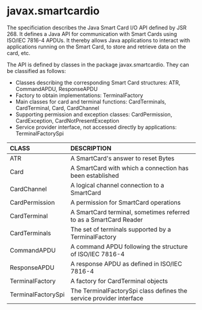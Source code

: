 # javax.smartcardio
The specificiation describes the Java Smart Card I/O API defined by JSR 268. It defines a Java API for communication with Smart Cards using ISO/IEC 7816-4 APDUs. It thereby allows Java applications to interact with applications running on the Smart Card, to store and retrieve data on the card, etc.

The API is defined by classes in the package javax.smartcardio. They can be classified as follows:
* Classes describing the corresponding Smart Card structures: ATR, CommandAPDU, ResponseAPDU 
* Factory to obtain implementations: TerminalFactory 
* Main classes for card and terminal functions: CardTerminals, CardTerminal, Card, CardChannel 
* Supporting permission and exception classes: CardPermission, CardException, CardNotPresentException 
* Service provider interface, not accessed directly by applications: TerminalFactorySpi

|      CLASS       |                          DESCRIPTION                              |
|:-----------------|:------------------------------------------------------------------|
|ATR               |A SmartCard's answer to reset Bytes                                |
|Card              |A SmartCard with which a connection has been established           |
|CardChannel       |A logical channel connection to a SmartCard                        |
|CardPermission    |A permission for SmartCard operations                              |
|CardTerminal      |A SmartCard terminal, sometimes referred to as a SmartCard Reader  |
|CardTerminals     |The set of terminals supported by a TerminalFactory                |
|CommandAPDU       |A command APDU following the structure of ISO/IEC 7816-4           |
|ResponseAPDU      |A response APDU as defined in ISO/IEC 7816-4                       |
|TerminalFactory   |A factory for CardTerminal objects                                 |
|TerminalFactorySpi|The TerminalFactorySpi class defines the service provider interface|
